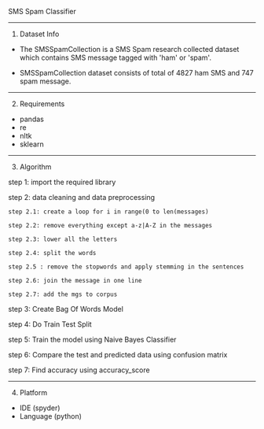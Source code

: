 SMS Spam Classifier
***********************
1. Dataset Info 

- The SMSSpamCollection is a SMS Spam research collected dataset which contains SMS message tagged with 'ham' or 'spam'.

- SMSSpamCollection dataset consists of total of 4827 ham SMS and 747 spam message.
************************
2. Requirements

- pandas
- re
- nltk
- sklearn

*************************
3. Algorithm

step 1: import the required library

step 2: data cleaning and data preprocessing

    step 2.1: create a loop for i in range(0 to len(messages)

    step 2.2: remove everything except a-z|A-Z in the messages

    step 2.3: lower all the letters 

    step 2.4: split the words

    step 2.5 : remove the stopwords and apply stemming in the sentences

    step 2.6: join the message in one line

    step 2.7: add the mgs to corpus
    
step 3: Create Bag Of Words Model

step 4: Do Train Test Split

step 5: Train the model using Naive Bayes Classifier

step 6: Compare the test and predicted data using confusion matrix

step 7: Find accuracy using accuracy_score
******************************

4. Platform

  - IDE (spyder)
  - Language (python)